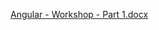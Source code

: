 [Angular - Workshop - Part 1.docx](https://github.com/TheStormWeaver/JSWeb/files/6846961/Angular.-.Workshop.-.Part.1.docx)
